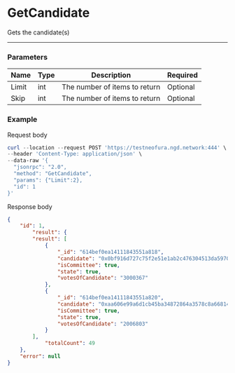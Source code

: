 # GetCandidate
Gets the candidate(s)
<hr>

### Parameters

|    Name    | Type | Description | Required |
| ---------- | --- |    ------    | ----|
| Limit    | int|  The number of items to return| Optional|
| Skip    | int|  The number of items to return| Optional |



### Example

Request body

```powershell
curl --location --request POST 'https://testneofura.ngd.network:444' \
--header 'Content-Type: application/json' \
--data-raw '{
  "jsonrpc": "2.0",
  "method": "GetCandidate",
  "params": {"Limit":2},
  "id": 1
}'
```

Response body

```json
{
    "id": 1,
        "result": {
        "result": [
            {
                "_id": "614bef0ea14111843551a818",
                "candidate": "0x0bf916d727c75f2e51e1ab2c476304513da59701",
                "isCommittee": true,
                "state": true,
                "votesOfCandidate": "3000367"
            },
            {
                "_id": "614bef0ea14111843551a820",
                "candidate": "0xaa606e99a6d1cb45ba34872864a3578c8a668143",
                "isCommittee": true,
                "state": true,
                "votesOfCandidate": "2006803"
            }
        ],
            "totalCount": 49
    },
    "error": null
}
```
